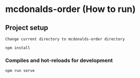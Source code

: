 # mcdonalds-order (How to run)

## Project setup
```
Change current directory to mcdonalds-order directory
```

```
npm install
```

### Compiles and hot-reloads for development
```
npm run serve
```